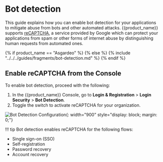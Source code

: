 # Bot detection

This guide explains how you can enable bot detection for your applications to mitigate abuse from bots and other automated attacks. {{product_name}} supports [reCAPTCHA](https://developers.google.com/recaptcha/), a service provided by Google which can protect your applications from spam or other forms of internet abuse by distinguishing human requests from automated ones.

{% if product_name == "Asgardeo" %}
{% else %}
{% include "../../../guides/fragments/bot-detection.md" %}
{% endif %}

## Enable reCAPTCHA from the Console

To enable bot detection, proceed with the following:

1. In the {{product_name}} Console, go to **Login & Registration** > **Login Security** > **Bot Detection**.
2. Toggle the switch to activate reCAPTCHA for your organization.

![Bot Detection Configuration]({{base_path}}/assets/img/guides/account-configurations/bot-detection.png){: width="900" style="display: block; margin: 0;"}

!!! tip
    Bot detection enables reCAPTCHA for the following flows:
    <ul>
    <li>Single sign-on (SSO)</li>
    <li>Self-registration</li>
    <li>Password recovery</li>
    <li>Account recovery</li>